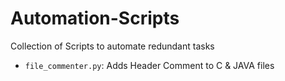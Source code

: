 # Automation-Scripts
Collection of Scripts to automate redundant tasks

- `file_commenter.py`: Adds Header Comment to C & JAVA files
